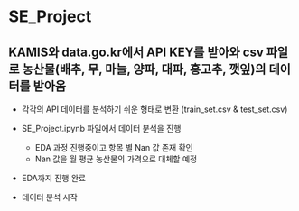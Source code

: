 # SE_Project

## KAMIS와 data.go.kr에서 API KEY를 받아와 csv 파일로 농산물(배추, 무, 마늘, 양파, 대파, 홍고추, 깻잎)의 데이터를 받아옴

- 각각의 API 데이터를 분석하기 쉬운 형태로 변환 (train_set.csv & test_set.csv)

- SE_Project.ipynb 파일에서 데이터 분석을 진행
  - EDA 과정 진행중이고 항목 별 Nan 값 존재 확인
  - Nan 값을 월 평균 농산물의 가격으로 대체할 예정

- EDA까지 진행 완료

- 데이터 분석 시작
